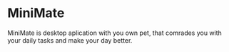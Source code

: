 # MiniMate
MiniMate is desktop aplication with you own pet, that comrades you with your daily tasks and make your day better.